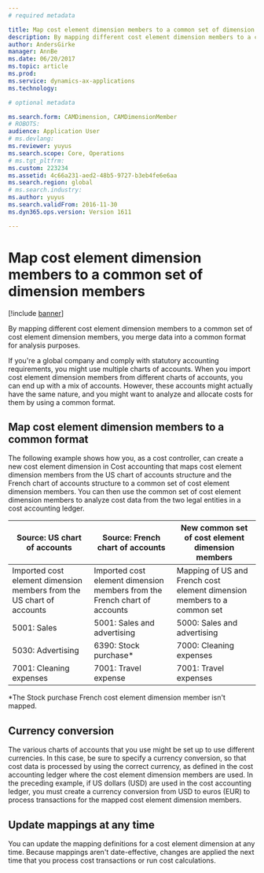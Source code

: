 ```yaml
---
# required metadata

title: Map cost element dimension members to a common set of dimension members
description: By mapping different cost element dimension members to a common set of cost element dimension members, you merge data into a common format for analysis purposes.
author: AndersGirke
manager: AnnBe
ms.date: 06/20/2017
ms.topic: article
ms.prod: 
ms.service: dynamics-ax-applications
ms.technology: 

# optional metadata

ms.search.form: CAMDimension, CAMDimensionMember
# ROBOTS: 
audience: Application User
# ms.devlang: 
ms.reviewer: yuyus
ms.search.scope: Core, Operations
# ms.tgt_pltfrm: 
ms.custom: 223234
ms.assetid: 4c66a231-aed2-48b5-9727-b3eb4fe6e6aa
ms.search.region: global
# ms.search.industry: 
ms.author: yuyus
ms.search.validFrom: 2016-11-30
ms.dyn365.ops.version: Version 1611

---
```


# Map cost element dimension members to a common set of dimension members

[!include [banner](../includes/banner.md)]

By mapping different cost element dimension members to a common set of cost element dimension members, you merge data into a common format for analysis purposes.

If you're a global company and comply with statutory accounting requirements, you might use multiple charts of accounts. When you import cost element dimension members from different charts of accounts, you can end up with a mix of accounts. However, these accounts might actually have the same nature, and you might want to analyze and allocate costs for them by using a common format.

## Map cost element dimension members to a common format
The following example shows how you, as a cost controller, can create a new cost element dimension in Cost accounting that maps cost element dimension members from the US chart of accounts structure and the French chart of accounts structure to a common set of cost element dimension members. You can then use the common set of cost element dimension members to analyze cost data from the two legal entities in a cost accounting ledger.

| Source: US chart of accounts                                          | Source: French chart of accounts                                          | New common set of cost element dimension members                        |
|-----------------------------------------------------------------------|---------------------------------------------------------------------------|-------------------------------------------------------------------------|
| Imported cost element dimension members from the US chart of accounts | Imported cost element dimension members from the French chart of accounts | Mapping of US and French cost element dimension members to a common set |
| 5001: Sales                                                           | 5001: Sales and advertising                                               | 5000: Sales and advertising                                             |
| 5030: Advertising                                                     | 6390: Stock purchase\*                                                    | 7000: Cleaning expenses                                                 |
| 7001: Cleaning expenses                                               | 7001: Travel expense                                                      | 7001: Travel expenses                                                   |

\*The Stock purchase French cost element dimension member isn't mapped.

## Currency conversion
The various charts of accounts that you use might be set up to use different currencies. In this case, be sure to specify a currency conversion, so that cost data is processed by using the correct currency, as defined in the cost accounting ledger where the cost element dimension members are used. In the preceding example, if US dollars (USD) are used in the cost accounting ledger, you must create a currency conversion from USD to euros (EUR) to process transactions for the mapped cost element dimension members.

## Update mappings at any time
You can update the mapping definitions for a cost element dimension at any time. Because mappings aren't date-effective, changes are applied the next time that you process cost transactions or run cost calculations.



